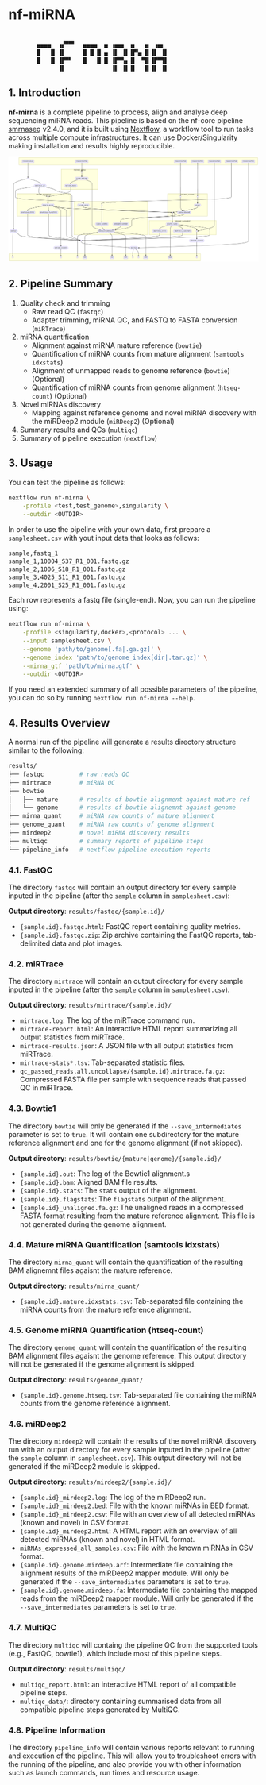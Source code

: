 # nf-miRNA

```

        ▄▄▄▄  ▗▞▀▀▘  ▄▄▄▄  ▄ ▗▄▄▖ ▗▖  ▗▖ ▗▄▖ 
        █   █ ▐▌     █ █ █ ▄ ▐▌ ▐▌▐▛▚▖▐▌▐▌ ▐▌
        █   █ ▐▛▀▘   █   █ █ ▐▛▀▚▖▐▌ ▝▜▌▐▛▀▜▌
              ▐▌             ▐▌ ▐▌▐▌  ▐▌▐▌ ▐▌

```
## 1. Introduction

**nf-mirna** is a complete pipeline to process, align and analyse deep sequencing miRNA reads. This pipeline is based on the nf-core pipeline [smrnaseq](https://nf-co.re/smrnaseq/2.4.0/) v2.4.0, and it is built using [Nextflow](https://www.nextflow.io/), a workflow tool to run tasks across multiple compute infrastructures. It can use Docker/Singularity making installation and results highly reproducible.

![Pipeline flow chart](./flowchart.png)

## 2. Pipeline Summary

1. Quality check and trimming
    - Raw read QC (`fastqc`)
    - Adapter trimming, miRNA QC, and FASTQ to FASTA conversion (`miRTrace`)
2. miRNA quantification
    - Alignment against miRNA mature reference (`bowtie`)
    - Quantification of miRNA counts from mature alignment (`samtools idxstats`)
    - Alignment of unmapped reads to genome reference (`bowtie`) (Optional)
    - Quantification of miRNA counts from genome alignment (`htseq-count`) (Optional)
3. Novel miRNAs discovery
    - Mapping against reference genome and novel miRNA discovery with the miRDeep2 module (`miRDeep2`) (Optional)
4. Summary results and QCs (`multiqc`)
5. Summary of pipeline execution (`nextflow`)

## 3. Usage

You can test the pipeline as follows:

```bash
nextflow run nf-mirna \
    -profile <test,test_genome>,singularity \
    --outdir <OUTDIR>
```

In order to use the pipeline with your own data, first prepare a `samplesheet.csv` with yout input data that looks as follows:

```
sample,fastq_1
sample_1,10004_S37_R1_001.fastq.gz
sample_2,1006_S18_R1_001.fastq.gz
sample_3,4025_S11_R1_001.fastq.gz
sample_4,2001_S25_R1_001.fastq.gz
```

Each row represents a fastq file (single-end). Now, you can run the pipeline using:

```bash
nextflow run nf-mirna \
    -profile <singularity,docker>,<protocol> ... \
    --input samplesheet.csv \
    --genome 'path/to/genome[.fa|.ga.gz]' \
    --genome_index 'path/to/genome_index[dir|.tar.gz]' \
    --mirna_gtf 'path/to/mirna.gtf' \
    --outdir <OUTDIR>
```

If you need an extended summary of all possible parameters of the pipeline, you can do so by running `nextflow run nf-mirna --help`.

## 4. Results Overview

A normal run of the pipeline will generate a results directory structure similar to the following:

```bash
results/
├── fastqc          # raw reads QC
├── mirtrace        # miRNA QC
├── bowtie
│   ├── mature      # results of bowtie alignment against mature ref
│   └── genome      # results of bowtie alignemnt against genome
├── mirna_quant     # miRNA raw counts of mature alignment
├── genome_quant    # miRNA raw counts of genome alignment
├── mirdeep2        # novel miRNA discovery results
├── multiqc         # summary reports of pipeline steps
└── pipeline_info   # nextflow pipeline execution reports
```

### 4.1. FastQC

The directory `fastqc` will contain an output directory for every sample inputed in the pipeline (after the `sample` column in `samplesheet.csv`):

**Output directory**: `results/fastqc/{sample.id}/`

- `{sample.id}.fastqc.html`: FastQC report containing quality metrics.
- `{sample.id}.fastqc.zip`: Zip archive containing the FastQC reports, tab-delimited data and plot images.

### 4.2. miRTrace

The directory `mirtrace` will contain an output directory for every sample inputed in the pipeline (after the `sample` column in `samplesheet.csv`).

**Output directory**: `results/mirtrace/{sample.id}/`

- `mirtrace.log`: The log of the miRTrace command run.
- `mirtrace-report.html`: An interactive HTML report summarizing all output statistics from miRTrace.
- `mirtrace-results.json`: A JSON file with all output statistics from miRTrace.
- `mirtrace-stats*.tsv`: Tab-separated statistic files.
- `qc_passed_reads.all.uncollapse/{sample.id}.mirtrace.fa.gz`: Compressed FASTA file per sample with sequence reads that passed QC in miRTrace.

### 4.3. Bowtie1

The directory `bowtie` will only be generated if the `--save_intermediates` parameter is set to `true`. It will contain one subdirectory for the mature reference alignment and one for the genome alignment (if not skipped).

**Output directory**: `results/bowtie/{mature|genome}/{sample.id}/`

- `{sample.id}.out`: The log of the Bowtie1 alignment.s
- `{sample.id}.bam`: Aligned BAM file results.
- `{sample.id}.stats`: The `stats` output of the alignment.
- `{sample.id}.flagstats`: The `flagstats` output of the alignment.
- `{sample.id}_unaligned.fa.gz`: The unaligned reads in a compressed FASTA format resulting from the mature reference alignment. This file is not generated during the genome alignment.

### 4.4. Mature miRNA Quantification (samtools idxstats)

The directory `mirna_quant` will contain the quantification of the resulting BAM alignemnt files agaisnt the mature reference.

**Output directory**: `results/mirna_quant/`

- `{sample.id}.mature.idxstats.tsv`: Tab-separated file containing the miRNA counts from the mature reference alignment.

### 4.5. Genome miRNA Quantification (htseq-count)

The directory `genome_quant` will contain the quantification of the resulting BAM alignment files agaisnt the genome reference. This output directory will not be generated if the genome alignment is skipped.

**Output directory**: `results/genome_quant/`

- `{sample.id}.genome.htseq.tsv`: Tab-separated file containing the miRNA counts from the genome reference alignment.

### 4.6. miRDeep2

The directory `mirdeep2` will contain the results of the novel miRNA discovery run with an output directory for every sample inputed in the pipeline (after the `sample` column in `samplesheet.csv`). This output directory will not be generated if the miRDeep2 module is skipped.

**Output directory**: `results/mirdeep2/{sample.id}/`

- `{sample.id}_mirdeep2.log`: The log of the miRDeep2 run.
- `{sample.id}_mirdeep2.bed`: File with the known miRNAs in BED format.
- `{sample.id}_mirdeep2.csv`: File with an overview of all detected miRNAs (known and novel) in CSV format.
- `{sample.id}_mirdeep2.html`: A HTML report with an overview of all detected miRNAs (known and novel) in HTML format.
- `miRNAs_expressed_all_samples.csv`: File with the known miRNAs in CSV format.
- `{sample.id}.genome.mirdeep.arf`: Intermediate file containing the alignment results of the miRDeep2 mapper module. Will only be generated if the `--save_intermediates` parameters is set to `true`.
- `{sample.id}.genome.mirdeep.fa`: Intermediate file containing the mapped reads from the miRDeep2 mapper module. Will only be generated if the `--save_intermediates` parameters is set to `true`.

### 4.7. MultiQC

The directory `multiqc` will containg the pipeline QC from the supported tools (e.g., FastQC, bowtie1), which include most of this pipeline steps.

**Output directory**: `results/multiqc/`

- `multiqc_report.html`: an interactive HTML report of all compatible pipeline steps.
- `multiqc_data/`: directory containing summarised data from all compatible pipeline steps generated by MultiQC.

### 4.8. Pipeline Information

The directory `pipeline_info` will contain various reports relevant to running and execution of the pipeline. This will allow you to troubleshoot errors with the running of the pipeline, and also provide you with other information such as launch commands, run times and resource usage.